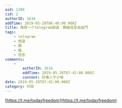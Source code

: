 ```yaml
---
aid: 1204
cid: 2
authorID: 1634
addTime: 2019-05-28T06:48:00.000Z
title: 推荐一个telegram频道：網絡信息自由門
tags:
    - telegram
    - 频道
    - 網
    - 絡
    - 信息
comments:
    -
        authorID: 1616
        addTime: 2019-05-28T07:42:00.000Z
        content: 好像人不少嘛
date: 2019-05-28T07:42:00.000Z
category: 时政
---
```


[https://t.me/todayfreedom](https://t.me/todayfreedom)
